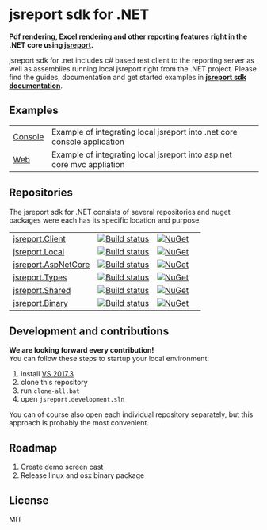 # jsreport sdk for .NET

**Pdf rendering, Excel rendering and other reporting features right in the .NET core using [jsreport](https://jsreport.net).**

jsreport sdk for .net includes c# based rest client to the  reporting server as well as assemblies running local jsreport right from the .NET project. Please find the guides, documentation and get started examples in **[jsreport sdk documentation](https://jsreport.net/learn/dotnet)**.

## Examples

|   |   |   |
|---|---|---|
|[Console](https://github.com/jsreport/jsreport-dotnet-example-consoleapp) | Example of integrating local jsreport into .net core console application |
|[Web](https://github.com/jsreport/jsreport-dotnet-example-webapp) | Example of integrating local jsreport into asp.net core mvc appliation |


## Repositories
The jsreport sdk for .NET consists of several repositories and nuget packages were each has its specific location and purpose.

|   |   |   |  |
|---|---|---|--|
|[jsreport.Client](https://github.com/jsreport/jsreport-dotnet-client) | [![Build status](https://ci.appveyor.com/api/projects/status/81t7e9mcyvb1bfb5?svg=true)](https://ci.appveyor.com/project/pofider/jsreport-dotnet-client) | [![NuGet](https://img.shields.io/nuget/v/jsreport.Client.svg)](https://nuget.org/packages/jsreport.Client) |
|[jsreport.Local](https://github.com/jsreport/jsreport-dotnet-local) | [![Build status](https://ci.appveyor.com/api/projects/status/10hxkffrxlywr3k1?svg=true)](https://ci.appveyor.com/project/pofider/jsreport-dotnet-local) | [![NuGet](https://img.shields.io/nuget/v/jsreport.Local.svg)](https://nuget.org/packages/jsreport.Local) |
|[jsreport.AspNetCore](https://github.com/jsreport/jsreport-dotnet-aspnetcore) | [![Build status](https://ci.appveyor.com/api/projects/status/4vyvsocrvn3en7os?svg=true)](https://ci.appveyor.com/project/pofider/jsreport-dotnet-aspnetcore) | [![NuGet](https://img.shields.io/nuget/v/jsreport.AspNetCore.svg)](https://nuget.org/packages/jsreport.AspNetCore) |
|[jsreport.Types](https://github.com/jsreport/jsreport-dotnet-types) | [![Build status](https://ci.appveyor.com/api/projects/status/sx90dahobt3dhr2f?svg=true)](https://ci.appveyor.com/project/pofider/jsreport-dotnet-types) | [![NuGet](https://img.shields.io/nuget/v/jsreport.Types.svg)](https://nuget.org/packages/jsreport.Types) |
|[jsreport.Shared](https://github.com/jsreport/jsreport-dotnet-shared) | [![Build status](https://ci.appveyor.com/api/projects/status/nl2evif6uho2y7ha?svg=true)](https://ci.appveyor.com/project/pofider/jsreport-dotnet-shared) | [![NuGet](https://img.shields.io/nuget/v/jsreport.Shared.svg)](https://nuget.org/packages/jsreport.Shared) |
|[jsreport.Binary](https://github.com/jsreport/jsreport-dotnet-binary) | [![Build status](https://ci.appveyor.com/api/projects/status/o2xkoca4gtloxayx?svg=true)](https://ci.appveyor.com/project/pofider/jsreport-dotnet-binary) | [![NuGet](https://img.shields.io/nuget/v/jsreport.Binary.svg)](https://nuget.org/packages/jsreport.Binary) |

## Development and contributions

**We are looking forward every contribution!**  
You can follow these steps to startup your local environment:

1. install [VS 2017.3](https://www.visualstudio.com/) 
2. clone this repository
3. run `clone-all.bat`
4. open `jsreport.development.sln`

You can of course also open each individual repository separately, but this approach is probably the most convenient.

## Roadmap

1. Create demo screen cast
2. Release linux and osx binary package

## License
MIT